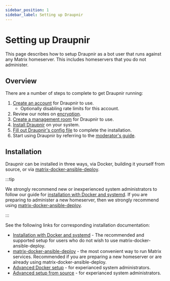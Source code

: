 ```yaml
---
sidebar_position: 1
sidebar_label: Setting up Draupnir
---
```


# Setting up Draupnir

This page describes how to setup Draupnir as a bot user that runs
against any Matrix homeserver. This includes homeservers that you do
not administer.

## Overview

There are a number of steps to complete to get Draupnir running:

1. [Create an account](./setup_draupnir_account) for Draupnir to use.
    - Optionally disabling rate limits for this account.
2. Review our notes on [encryption](./encryption).
3. [Create a management room](./setup_management_room) for Draupnir to use.
4. [Install Draupnir](#installation) on your system.
5. [Fill out Draupnir's config file](./starting_draupnir) to complete
   the installation.
6. Start using Draupnir by referring to the [moderator's guide](../moderator/setting-up-and-configuring).

## Installation

Draupnir can be installed in three ways, via Docker, building it
yourself from source, or via
[matrix-docker-ansible-deploy](https://github.com/spantaleev/matrix-docker-ansible-deploy/blob/master/docs/configuring-playbook-bot-draupnir.md).

:::tip

We strongly recommend new or inexperienced system administrators to
follow our guide for [installation with Docker and
systemd](./systemd).  If you are preparing to administer a new
homeserver, then we strongly recommend using
[matrix-docker-ansible-deploy](https://github.com/spantaleev/matrix-docker-ansible-deploy).

:::

See the following links for corresponding installation documentation:

- [Installation with Docker and systemd](./systemd.md) - The
  recommended and supported setup for users who do not wish to use
  matrix-docker-ansible-deploy.
- [matrix-docker-ansible-deploy](https://github.com/spantaleev/matrix-docker-ansible-deploy/blob/master/docs/configuring-playbook-bot-draupnir.md) -
  the most convenient way to run Matrix services. Recommended if you
  are preparing a new homeserver or are already using
  matrix-docker-ansible-deploy.
- [Advanced Docker setup](./setup_docker.md) - for experianced system
  administrators.
- [Advanced setup from source](./setup_selfbuild.md) - for experianced
  system administrators.
